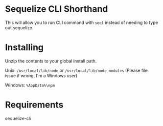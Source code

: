# Sequelize CLI Shorthand
This will allow you to run CLI command with `seql` instead of needing to type out sequelize.

# Installing
Unzip the contents to your global install path.

Unix: `/usr/local/lib/node` or `/usr/local/lib/node_modules` (Please file issue if wrong, I'm a Windows user)

Windows: `%AppData%\npm`

# Requirements
sequelize-cli
